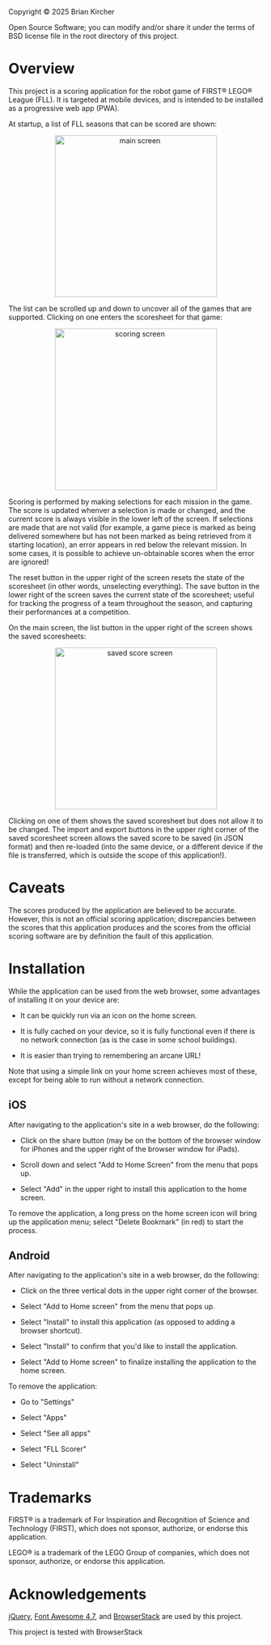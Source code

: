 Copyright &copy; 2025 Brian Kircher

Open Source Software; you can modify and/or share it under the terms of BSD
license file in the root directory of this project.

# Overview

This project is a scoring application for the robot game of FIRST&reg;
LEGO&reg; League (FLL). It is targeted at mobile devices, and is intended to be
installed as a progressive web app (PWA).

At startup, a list of FLL seasons that can be scored are shown:

<p align="center">
  <img alt="main screen" src="screenshots/screen1n.webp" style="width: 20rem" />
</p>

The list can be scrolled up and down to uncover all of the games that are
supported. Clicking on one enters the scoresheet for that game:

<p align="center">
  <img alt="scoring screen" src="screenshots/screen2n.webp" style="width: 20rem" />
</p>

Scoring is performed by making selections for each mission in the game. The
score is updated whenver a selection is made or changed, and the current score
is always visible in the lower left of the screen. If selections are made that
are not valid (for example, a game piece is marked as being delivered somewhere
but has not been marked as being retrieved from it starting location), an error
appears in red below the relevant mission. In some cases, it is possible to
achieve un-obtainable scores when the error are ignored!

The reset button in the upper right of the screen resets the state of the
scoresheet (in other words, unselecting everything). The save button in the
lower right of the screen saves the current state of the scoresheet; useful for
tracking the progress of a team throughout the season, and capturing their
performances at a competition.

On the main screen, the list button in the upper right of the screen shows the
saved scoresheets:

<p align="center">
  <img alt="saved score screen" src="screenshots/screen3n.webp" style="width: 20rem" />
</p>

Clicking on one of them shows the saved scoresheet but does not allow it to be
changed. The import and export buttons in the upper right corner of the saved
scoresheet screen allows the saved score to be saved (in JSON format) and then
re-loaded (into the same device, or a different device if the file is
transferred, which is outside the scope of this application!).

# Caveats

The scores produced by the application are believed to be accurate. However,
this is not an official scoring application; discrepancies between the scores
that this application produces and the scores from the official scoring
software are by definition the fault of this application.

# Installation

While the application can be used from the web browser, some advantages of
installing it on your device are:

* It can be quickly run via an icon on the home screen.

* It is fully cached on your device, so it is fully functional even if there
  is no network connection (as is the case in some school buildings).

* It is easier than trying to remembering an arcane URL!

Note that using a simple link on your home screen achieves most of these,
except for being able to run without a network connection.

## iOS

After navigating to the application's site in a web browser, do the following:

* Click on the share button (may be on the bottom of the browser window for
  iPhones and the upper right of the browser window for iPads).

* Scroll down and select "Add to Home Screen" from the menu that pops up.

* Select "Add" in the upper right to install this application to the home
  screen.

To remove the application, a long press on the home screen icon will bring up
the application menu; select "Delete Bookmark" (in red) to start the process.

## Android

After navigating to the application's site in a web browser, do the following:

* Click on the three vertical dots in the upper right corner of the browser.

* Select "Add to Home screen" from the menu that pops up.

* Select "Install" to install this application (as opposed to adding a browser
  shortcut).

* Select "Install" to confirm that you'd like to install the application.

* Select "Add to Home screen" to finalize installing the application to the
  home screen.

To remove the application:

* Go to "Settings"

* Select "Apps"

* Select "See all apps"

* Select "FLL Scorer"

* Select "Uninstall"

# Trademarks

FIRST&reg; is a trademark of For Inspiration and Recognition of Science and
Technology (FIRST), which does not sponsor, authorize, or endorse this
application.

LEGO&reg; is a trademark of the LEGO Group of companies, which does not
sponsor, authorize, or endorse this application.

# Acknowledgements

[jQuery](https://jquery.com), [Font Awesome 4.7](https://fontawesome.com/v4),
and [BrowserStack](https://www.browserstack.com) are used by this project.

This project is tested with BrowserStack